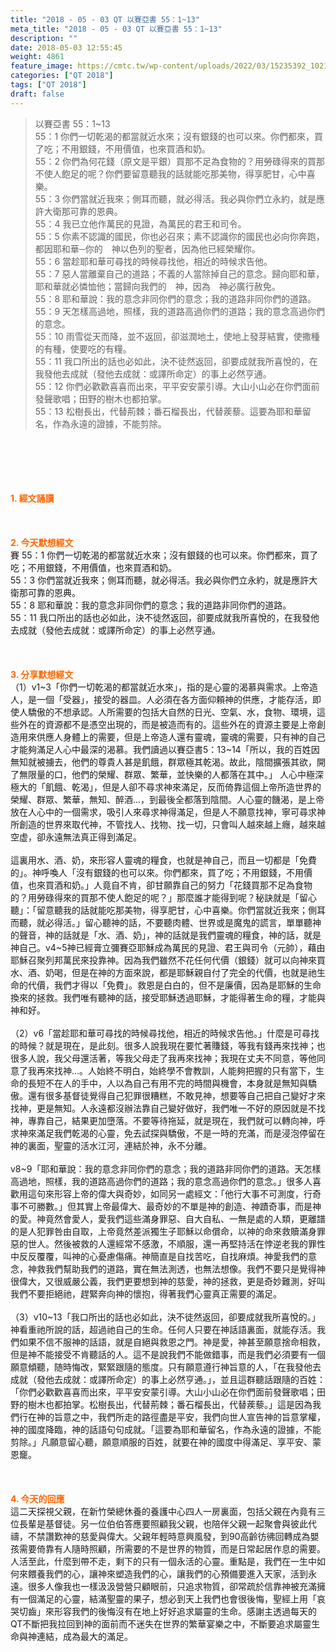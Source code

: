 ```yaml
---
title: "2018 - 05 - 03 QT 以賽亞書 55：1~13"
meta_title: "2018 - 05 - 03 QT 以賽亞書 55：1~13"
description: ""
date: 2018-05-03 12:55:45
weight: 4861
feature_image: https://cmtc.tw/wp-content/uploads/2022/03/15235392_10211799862337740_180693556567566654_o-1.webp
categories: ["QT 2018"]
tags: ["QT 2018"]
draft: false
---
```


<blockquote>以賽亞書 55：1~13<br />
55：1 你們一切乾渴的都當就近水來；沒有銀錢的也可以來。你們都來，買了吃；不用銀錢，不用價值，也來買酒和奶。<br />
55：2 你們為何花錢（原文是平銀）買那不足為食物的？用勞碌得來的買那不使人飽足的呢？你們要留意聽我的話就能吃那美物，得享肥甘，心中喜樂。<br />
55：3 你們當就近我來；側耳而聽，就必得活。我必與你們立永約，就是應許大衛那可靠的恩典。<br />
55：4 我已立他作萬民的見證，為萬民的君王和司令。<br />
55：5 你素不認識的國民，你也必召來；素不認識你的國民也必向你奔跑，都因耶和華─你的　神以色列的聖者，因為他已經榮耀你。<br />
55：6 當趁耶和華可尋找的時候尋找他，相近的時候求告他。<br />
55：7 惡人當離棄自己的道路；不義的人當除掉自己的意念。歸向耶和華，耶和華就必憐恤他；當歸向我們的　神，因為　神必廣行赦免。<br />
55：8 耶和華說：我的意念非同你們的意念；我的道路非同你們的道路。<br />
55：9 天怎樣高過地，照樣，我的道路高過你們的道路；我的意念高過你們的意念。<br />
55：10 雨雪從天而降，並不返回，卻滋潤地土，使地上發芽結實，使撒種的有種，使要吃的有糧。<br />
55：11 我口所出的話也必如此，決不徒然返回，卻要成就我所喜悅的，在我發他去成就（發他去成就：或譯所命定）的事上必然亨通。<br />
55：12 你們必歡歡喜喜而出來，平平安安蒙引導。大山小山必在你們面前發聲歌唱；田野的樹木也都拍掌。<br />
55：13 松樹長出，代替荊棘；番石榴長出，代替蒺藜。這要為耶和華留名，作為永遠的證據，不能剪除。</blockquote><br />
&nbsp;<br />
<br />
&nbsp;<br />
<br />
<span style="color: #ff6600;"><strong>1. </strong><strong>經文誦讀</strong></span><br />
<br />
<span style="color: #ff6600;"><strong> </strong></span><br />
<br />
<span style="color: #ff6600;"><strong>2. 今天默想</strong><strong>經文<br />
</strong></span>賽 55：1 你們一切乾渴的都當就近水來；沒有銀錢的也可以來。你們都來，買了吃；不用銀錢，不用價值，也來買酒和奶。<br />
55：3 你們當就近我來；側耳而聽，就必得活。我必與你們立永約，就是應許大衛那可靠的恩典。<br />
55：8 耶和華說：我的意念非同你們的意念；我的道路非同你們的道路。<br />
55：11 我口所出的話也必如此，決不徒然返回，卻要成就我所喜悅的，在我發他去成就（發他去成就：或譯所命定）的事上必然亨通。<br />
<br />
&nbsp;<br />
<br />
<span style="color: #ff6600;"><strong>3. 分享默想經文<br />
</strong></span>（1）v1~3「你們一切乾渴的都當就近水來」，指的是心靈的渴慕與需求。上帝造人，是一個「受器」，接受的器皿。人必須在各方面仰頼神的供應，才能存活，即使人驕傲的不想承認。人所需要的包括大自然的日光、空氣、水，食物、環境，這些外在的資源都不是憑空出現的，而是被造而有的。這些外在的資源主要是上帝創造用來供應人身體上的需要，但是上帝造人還有靈魂，靈魂的需要，只有神的自己才能夠滿足人心中最深的渴慕。我們讀過以賽亞書5：13~14「所以，我的百姓因無知就被擄去，他們的尊貴人甚是飢餓，群眾極其乾渴。故此，陰間擴張其欲，開了無限量的口，他們的榮耀、群眾、繁華，並快樂的人都落在其中。」 人心中極深極大的「飢餓、乾渴」，但是人卻不尋求神來滿足，反而倚靠這個上帝所造世界的榮耀、群眾、繁華，無知、醉酒…，到最後全都落到陰間。人心靈的饑渴，是上帝放在人心中的一個需求，吸引人來尋求神得滿足，但是人不願意找神，寧可尋求神所創造的世界來取代神，不管找人、找物、找一切，只會叫人越來越上癮，越來越空虚，卻永遠無法真正得到滿足。<br />
<br />
這裏用水、酒、奶，來形容人靈魂的糧食，也就是神自己，而且一切都是「免費的」。神呼喚人「沒有銀錢的也可以來。你們都來，買了吃；不用銀錢，不用價值，也來買酒和奶。」人竟自不肯，卻甘願靠自己的努力「花錢買那不足為食物的？用勞碌得來的買那不使人飽足的呢？」那麼誰才能得到呢？秘訣就是「留心聽」：「留意聽我的話就能吃那美物，得享肥甘，心中喜樂。你們當就近我來；側耳而聽，就必得活。」留心聽神的話，不要聽肉體、世界或是魔鬼的謊言，單單聽神的聲音，神的話就是「水、酒、奶」，神的話就是我們靈魂的糧食，神的話，就是神自己。v4~5神已經膏立彌賽亞耶穌成為萬民的見證、君王與司令（元帥），藉由耶穌召聚列邦萬民來投靠神。因為我們雖然不花任何代價（銀錢）就可以向神來買水、酒、奶喝，但是在神的方面來說，都是耶穌親自付了完全的代價，也就是祂生命的代價，我們才得以「免費」。救恩是白白的，但不是廉價，因為是耶穌的生命換來的拯救。我們唯有聽神的話，接受耶穌透過耶穌，才能得著生命的糧，才能與神和好。<br />
<br />
（2）v6「當趁耶和華可尋找的時候尋找他，相近的時候求告他。」什麼是可尋找的時候？就是現在，是此刻。很多人說我現在要忙著賺錢，等我有錢再來找神；也很多人說，我父母還活著，等我父母走了我再來找神；我現在丈夫不同意，等他同意了我再來找神…。人始終不明白，始終學不會教訓，人能夠把握的只有當下，生命的長短不在人的手中，人以為自己有用不完的時間與機會，本身就是無知與驕傲。還有很多基督徒覺得自己犯罪很糟糕，不敢見神，想要等自己把自己變好才來找神，更是無知。人永遠都沒辦法靠自己變好做好，我們唯一不好的原因就是不找神，專靠自己，結果更加墮落。不要等待拖延，就是現在，我們就可以轉向神，呼求神來滿足我們乾渴的心靈，免去試探與驕傲，不是一時的充滿，而是浸泡停留在神的裏面，聖靈的活水江河，連結於神，永不分離。<br />
<br />
v8~9「耶和華說：我的意念非同你們的意念；我的道路非同你們的道路。天怎樣高過地，照樣，我的道路高過你們的道路；我的意念高過你們的意念。」很多人喜歡用這句來形容上帝的偉大與奇妙，如同另一處經文：「他行大事不可測度，行奇事不可勝數。」但其實上帝最偉大、最奇妙的不單是神的創造、神蹟奇事，而是神的愛。神竟然會愛人，愛我們這些滿身罪惡、自大自私、一無是處的人類，更離譜的是人犯罪咎由自取，上帝竟然差派獨生子耶穌以命償命，以神的命來救贖滿身罪惡的世人。然後被救的人還經常不感激，不順服，還一再堅持活在悖逆老我的罪性中反反覆覆，叫神的心憂慮傷痛。神簡直是自找苦吃，自找麻煩。神愛我們的意念，神救我們幫助我們的道路，實在無法測透，也無法想像。我們不要只是覺得神很偉大，又很威嚴公義，我們更要想到神的慈愛，神的拯救，更是奇妙難測，好叫我們不要拒絕祂，趕緊奔向神的懷抱，得著我們心靈真正需要的滿足。<br />
<br />
（3）v10~13「我口所出的話也必如此，決不徒然返回，卻要成就我所喜悅的。」神看重祂所說的話，超過祂自己的生命。任何人只要在神話語裏面，就能存活。我們如果不信不服神的話語，就是自絕與救恩之門。神是愛，神甚至願意捨命相救，但是神不能接受不肯聽話的人。這不是說我們不能做錯事，而是我們必須要有一個願意傾聽，随時悔改，緊緊跟隨的態度。只有願意遵行神旨意的人，「在我發他去成就（發他去成就：或譯所命定）的事上必然亨通。」，並且這群聽話跟隨的百姓：「你們必歡歡喜喜而出來，平平安安蒙引導。大山小山必在你們面前發聲歌唱；田野的樹木也都拍掌。松樹長出，代替荊棘；番石榴長出，代替蒺藜。」這是因為我們行在神的旨意之中，我們所走的路徑盡是平安，我們向世人宣告神的旨意掌權，神的國度降臨，神的話語句句成就。「這要為耶和華留名，作為永遠的證據，不能剪除。」凡願意留心聽，願意順服的百姓，就要在神的國度中得滿足、享平安、蒙恩竉。<br />
<br />
&nbsp;<br />
<br />
<span style="color: #ff6600;"><strong>4. 今天的回應<br />
</strong></span>這二天探視父親，在新竹榮總休養的養護中心四人一房裏面，包括父親在內竟有三位長輩是基督徒。另一位伯伯答應要照顧我父親，也陪伴父親一起聚會與彼此代禱，不禁讚歎神的慈愛與偉大。父親年輕時意興風發，到90高齡彷彿回轉成為嬰孩需要倚靠有人隨時照顧，所需要的不是世界的物質，而是日常起居作息的需要。人活至此，什麼到帶不走，剩下的只有一個永活的心靈。重點是，我們在一生中如何來餵養我們的心，讓神來塑造我們的心，讓我們的心預備要進入天家，活到永遠。很多人像我也一樣汲汲營營只顧眼前，只追求物質，卻常疏於信靠神被充滿擁有一個滿足的心靈，結滿聖靈的果子，想必到天上我們也會很後悔，聖經上用「哀哭切齒」來形容我們的後悔沒有在地上好好追求屬靈的生命。感謝主透過每天的QT不斷把我拉回到神的面前而不迷失在世界的繁華宴樂之中，不斷要追求屬靈生命與神連結，成為最大的滿足。<br />
<br />
&nbsp;
        
